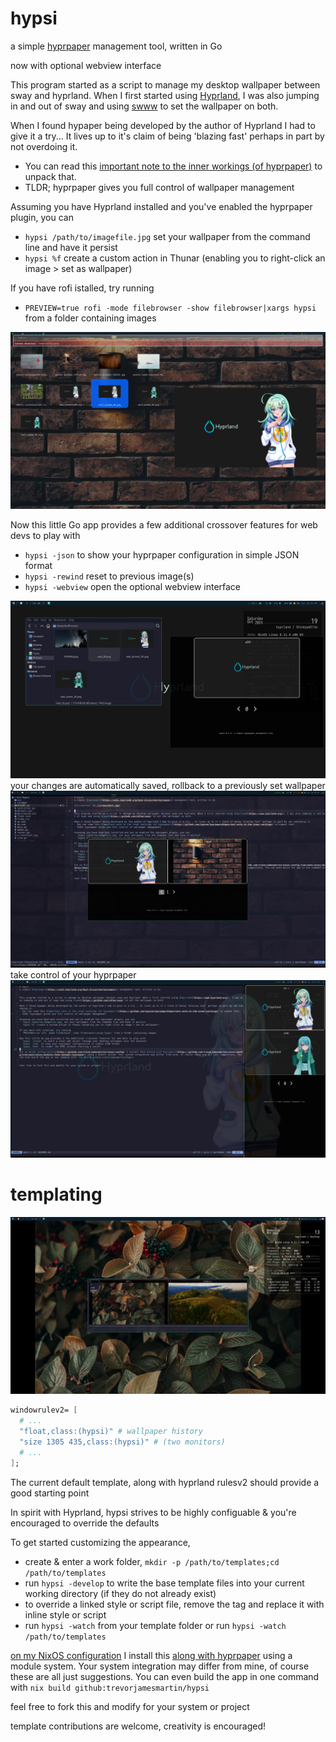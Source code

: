 # hypsi

a simple [hyprpaper](https://wiki.hyprland.org/Hypr-Ecosystem/hyprpaper/)
management tool, written in Go

now with optional webview interface

This program started as a script to manage my desktop wallpaper between sway and
hyprland. When I first started using [Hyprland](https://www.hyprland.org/), I
was also jumping in and out of sway and using
[swww](https://github.com/LGFae/swww) to set the wallpaper on both.

When I found hypaper being developed by the author of Hyprland I had to give it
a try... It lives up to it's claim of being 'blazing fast' perhaps in part by
not overdoing it.

- You can read this
  [important note to the inner workings (of hyprpaper)](https://github.com/hyprwm/hyprpaper#important-note-to-the-inner-workings)
  to unpack that.
- TLDR; hyprpaper gives you full control of wallpaper management

Assuming you have Hyprland installed and you've enabled the hyprpaper plugin,
you can

- `hypsi /path/to/imagefile.jpg` set your wallpaper from the command line and
  have it persist
- `hypsi %f` create a custom action in Thunar (enabling you to right-click an
  image > set as wallpaper)

If you have rofi istalled, try running

- `PREVIEW=true rofi -mode filebrowser -show filebrowser|xargs hypsi` from a
  folder containing images

![rofi integration](./assets/rofi-integration.jpg)

Now this little Go app provides a few additional crossover features for web devs
to play with

- `hypsi -json` to show your hyprpaper configuration in simple JSON format
- `hypsi -rewind` reset to previous image(s)
- `hypsi -webview` open the optional webview interface

![screenshot 3](./assets/screenshot3.jpg) your changes are automatically saved,
rollback to a previously set wallpaper ![screenshot 2](./assets/screenshot2.jpg)
take control of your hyprpaper ![screenshot 1](./assets/screenshot1.jpg)

# templating

![screenshot 4](./assets/screenshot4.jpg)

```nix
windowrulev2= [
  # ...
  "float,class:(hypsi)" # wallpaper history
  "size 1305 435,class:(hypsi)" # (two monitors)
  # ...
];
```

The current default template, along with hyprland rulesv2 should provide a good
starting point

In spirit with Hyprland, hypsi strives to be highly configuable & you're
encouraged to override the defaults

To get started customizing the appearance,

- create & enter a work folder,
  `mkdir -p /path/to/templates;cd /path/to/templates`
- run `hypsi -develop` to write the base template files into your current
  working directory (if they do not already exist)
- to override a linked style or script file, remove the tag and replace it with
  inline style or script
- run `hypsi -watch` from your template folder or run
  `hypsi -watch /path/to/templates`

[on my NixOS configuration](https://github.com/trevorjamesmartin/nixos-config) I
install this
[along with hyprpaper](https://github.com/trevorjamesmartin/nixos-config/tree/main/nixos/modules/home-manager/hyprpaper)
using a module system. Your system integration may differ from mine, of course
these are all just suggestions. You can even build the app in one command with
`nix build github:trevorjamesmartin/hypsi`

feel free to fork this and modify for your system or project

template contributions are welcome, creativity is encouraged!
